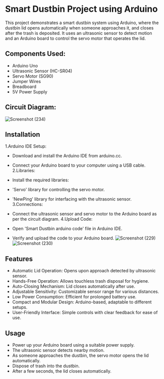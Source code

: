 
# Smart Dustbin Project using Arduino

This project demonstrates a smart dustbin system using Arduino, where the dustbin lid opens automatically when someone approaches it, and closes after the trash is deposited. It uses an ultrasonic sensor to detect motion and an Arduino board to control the servo motor that operates the lid.


## Components Used:
- Arduino Uno
- Ultrasonic Sensor (HC-SR04)
- Servo Motor (SG90)
- Jumper Wires
- Breadboard
- 5V Power Supply




## Circuit Diagram:

![Screenshot (234)](https://github.com/deva2025/Smart-Dustbin/assets/166497101/e5a269f1-f3a1-472b-b738-8dfe7fcc3343)

## Installation

1.Arduino IDE Setup:

- Download and install the Arduino IDE from arduino.cc.
- Connect your Arduino board to your computer using a USB cable.
2.Libraries:

- Install the required libraries:
- 'Servo' library for controlling the servo motor.
- 'NewPing' library for interfacing with the ultrasonic sensor.
3.Connections:

- Connect the ultrasonic sensor and servo motor to the Arduino board as per the circuit diagram.
4.Upload Code:

- Open 'Smart Dustbin arduino code' file in Arduino IDE.
- Verify and upload the code to your Arduino board.
  ![Screenshot (229)](https://github.com/deva2025/Smart-Dustbin/assets/166497101/d7675c40-4414-4d50-98a5-f0de4d069866)
  ![Screenshot (230)](https://github.com/deva2025/Smart-Dustbin/assets/166497101/edabb1c7-0124-477c-82f2-a4a644ae9156)
    
## Features

- Automatic Lid Operation: Opens upon approach detected by ultrasonic sensor.
- Hands-Free Operation: Allows touchless trash disposal for hygiene.
- Auto-Closing Mechanism: Lid closes automatically after use.
- Adjustable Sensitivity: Customizable sensor range for various distances.
- Low Power Consumption: Efficient for prolonged battery use.
- Compact and Modular Design: Arduino-based, adaptable to different setups.
- User-Friendly Interface: Simple controls with clear feedback for ease of use.







## Usage
 - Power up your Arduino board using a suitable power supply.
- The ultrasonic sensor detects nearby motion.
- As someone approaches the dustbin, the servo motor opens the lid automatically.
- Dispose of trash into the dustbin.
- After a few seconds, the lid closes automatically.

